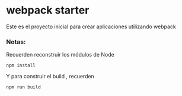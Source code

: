 # webpack starter

Este es el proyecto inicial para crear aplicaciones utilizando webpack


### Notas:

Recuerden reconstruir los módulos de Node
```
npm install
```
Y para construir el build , recuerden

```
npm run build
```